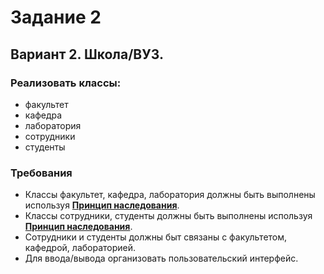 # Задание 2
## Вариант 2. Школа/ВУЗ. 

### Реализовать классы: 
 - факультет 
 - кафедра 
 - лаборатория
 - сотрудники 
 - студенты 

### Требования 
 - Классы факультет, кафедра, лаборатория должны быть выполнены используя **[Принцип наследования](http://cppstudio.com/post/10103/)**. 
 - Классы сотрудники, студенты должны быть выполнены используя **[Принцип наследования](http://cppstudio.com/post/10103/)**.
 - Сотрудники и студенты должны быт связаны с факультетом, кафедрой, лабораторией. 
 - Для ввода/вывода организовать пользовательский интерфейс.

